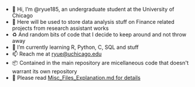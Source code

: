 - 👋 Hi, I’m @ryue185, an undergraduate student at the University of Chicago
- 👀 Here will be used to store data analysis stuff on Finance related projects from research assistant works 
- ♻️ And random bits of code that I decide to keep around and not throw away
- 🌱 I’m currently learning R, Python, C, SQL and stuff
- 📫 Reach me at ryue@uchicago.edu
- 📦 Contained in the main repository are micellaneous code that doesn't warrant its own repository
- 📄 Please read [Misc_Files_Explanation.md for details](https://github.com/ryue185/ryue185/blob/main/Misc_Files_Explanations.md) 
<!---
ryue185/ryue185 is a ✨ special ✨ repository because its `README.md` (this file) appears on your GitHub profile.
You can click the Preview link to take a look at your changes.
--->
